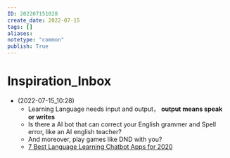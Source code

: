 ```yaml
---
ID: 202207151028
create_date: 2022-07-15
tags: []	
aliases:
notetype: "common"
publish: True
---
```


# Inspiration_Inbox

- (2022-07-15_10:28)
	- Learning Language needs input and output， **output means speak or writes**
	- Is there a AI bot that can correct your English grammer and Spell error, like an AI english teacher?
	- And moreover, play games like DND with you?
	- [7 Best Language Learning Chatbot Apps for 2020](https://www.tristatetechnology.com/blog/best-language-learning-chatbot-apps/)